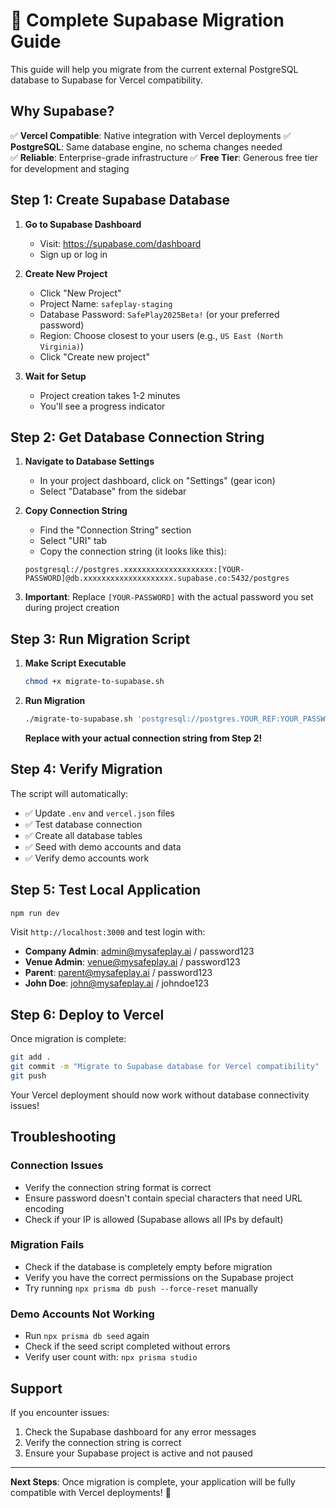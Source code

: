 
# 🚀 Complete Supabase Migration Guide

This guide will help you migrate from the current external PostgreSQL database to Supabase for Vercel compatibility.

## Why Supabase?

✅ **Vercel Compatible**: Native integration with Vercel deployments
✅ **PostgreSQL**: Same database engine, no schema changes needed  
✅ **Reliable**: Enterprise-grade infrastructure
✅ **Free Tier**: Generous free tier for development and staging

## Step 1: Create Supabase Database

1. **Go to Supabase Dashboard**
   - Visit: https://supabase.com/dashboard
   - Sign up or log in

2. **Create New Project**
   - Click "New Project"
   - Project Name: `safeplay-staging`
   - Database Password: `SafePlay2025Beta!` (or your preferred password)
   - Region: Choose closest to your users (e.g., `US East (North Virginia)`)
   - Click "Create new project"

3. **Wait for Setup**
   - Project creation takes 1-2 minutes
   - You'll see a progress indicator

## Step 2: Get Database Connection String

1. **Navigate to Database Settings**
   - In your project dashboard, click on "Settings" (gear icon)
   - Select "Database" from the sidebar

2. **Copy Connection String**
   - Find the "Connection String" section
   - Select "URI" tab
   - Copy the connection string (it looks like this):
   ```
   postgresql://postgres.xxxxxxxxxxxxxxxxxxxx:[YOUR-PASSWORD]@db.xxxxxxxxxxxxxxxxxxxx.supabase.co:5432/postgres
   ```

3. **Important**: Replace `[YOUR-PASSWORD]` with the actual password you set during project creation

## Step 3: Run Migration Script

1. **Make Script Executable**
   ```bash
   chmod +x migrate-to-supabase.sh
   ```

2. **Run Migration**
   ```bash
   ./migrate-to-supabase.sh 'postgresql://postgres.YOUR_REF:YOUR_PASSWORD@db.YOUR_REF.supabase.co:5432/postgres'
   ```

   **Replace with your actual connection string from Step 2!**

## Step 4: Verify Migration

The script will automatically:
- ✅ Update `.env` and `vercel.json` files
- ✅ Test database connection
- ✅ Create all database tables
- ✅ Seed with demo accounts and data
- ✅ Verify demo accounts work

## Step 5: Test Local Application

```bash
npm run dev
```

Visit `http://localhost:3000` and test login with:
- **Company Admin**: admin@mysafeplay.ai / password123
- **Venue Admin**: venue@mysafeplay.ai / password123  
- **Parent**: parent@mysafeplay.ai / password123
- **John Doe**: john@mysafeplay.ai / johndoe123

## Step 6: Deploy to Vercel

Once migration is complete:

```bash
git add .
git commit -m "Migrate to Supabase database for Vercel compatibility"
git push
```

Your Vercel deployment should now work without database connectivity issues!

## Troubleshooting

### Connection Issues
- Verify the connection string format is correct
- Ensure password doesn't contain special characters that need URL encoding
- Check if your IP is allowed (Supabase allows all IPs by default)

### Migration Fails
- Check if the database is completely empty before migration
- Verify you have the correct permissions on the Supabase project
- Try running `npx prisma db push --force-reset` manually

### Demo Accounts Not Working
- Run `npx prisma db seed` again
- Check if the seed script completed without errors
- Verify user count with: `npx prisma studio`

## Support

If you encounter issues:
1. Check the Supabase dashboard for any error messages
2. Verify the connection string is correct
3. Ensure your Supabase project is active and not paused

---

**Next Steps**: Once migration is complete, your application will be fully compatible with Vercel deployments! 🎉
